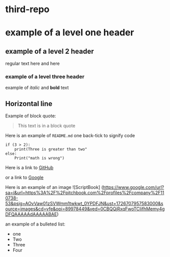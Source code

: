 # third-repo
# example of a level one header
## example of a level 2 header
regular text here
and here
### example of a level three header

example of *italic* and **bold** text

Horizontal line
---

Example of block quote:
> This text is in a block quote

Here is an example of `README.md` one back-tick to signify code

```
if (3 > 2):
    print(Three is greater than two"
else:
    Print("math is wrong")
```
Here is a link to [GitHub](https://github.com)

or a link to [Google](https;//www.google.com)

Here is an example of an image
![ScriptBook] (https://www.google.com/url?sa=i&url=https%3A%2F%2Fpitchbook.com%2Fprofiles%2Fcompany%2F110738-53&psig=AOvVaw01zSVWmm1twkwt_0YPDFJN&ust=1726707957583000&source=images&cd=vfe&opi=89978449&ved=0CBQQjRxqFwoTCIifhMemy4gDFQAAAAAdAAAAABAE)

an example of a bulleted list:
* one
* Two
* Three
* Four


